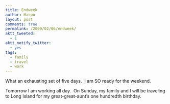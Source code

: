 ```yaml
---
title: Endweek
author: Harpo
layout: post
comments: true
permalink: /2009/02/06/endweek/
aktt_tweeted:
  - 1
aktt_notify_twitter:
  - yes
tags:
  - family
  - travel
  - work
---
```

What an exhausting set of five days.  I am SO ready for the weekend.

Tomorrow I am working all day.  On Sunday, my family and I will be traveling to Long Island for my great-great-aunt&#8217;s one hundredth birthday.